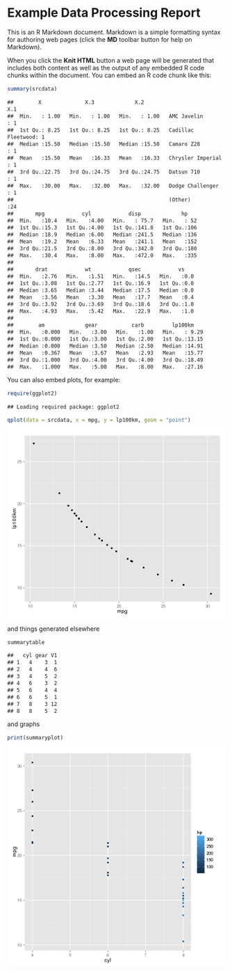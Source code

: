 Example Data Processing Report
========================================================

This is an R Markdown document. Markdown is a simple formatting syntax for authoring web pages (click the **MD** toolbar button for help on Markdown).

When you click the **Knit HTML** button a web page will be generated that includes both content as well as the output of any embedded R code chunks within the document. You can embed an R code chunk like this:


```r
summary(srcdata)
```

```
##        X              X.3             X.2                        X.1    
##  Min.   : 1.00   Min.   : 1.00   Min.   : 1.00   AMC Javelin       : 1  
##  1st Qu.: 8.25   1st Qu.: 8.25   1st Qu.: 8.25   Cadillac Fleetwood: 1  
##  Median :15.50   Median :15.50   Median :15.50   Camaro Z28        : 1  
##  Mean   :15.50   Mean   :16.33   Mean   :16.33   Chrysler Imperial : 1  
##  3rd Qu.:22.75   3rd Qu.:24.75   3rd Qu.:24.75   Datsun 710        : 1  
##  Max.   :30.00   Max.   :32.00   Max.   :32.00   Dodge Challenger  : 1  
##                                                  (Other)           :24  
##       mpg            cyl            disp             hp     
##  Min.   :10.4   Min.   :4.00   Min.   : 75.7   Min.   : 52  
##  1st Qu.:15.3   1st Qu.:4.00   1st Qu.:141.8   1st Qu.:106  
##  Median :18.9   Median :6.00   Median :241.5   Median :136  
##  Mean   :19.2   Mean   :6.33   Mean   :241.1   Mean   :152  
##  3rd Qu.:21.5   3rd Qu.:8.00   3rd Qu.:342.0   3rd Qu.:180  
##  Max.   :30.4   Max.   :8.00   Max.   :472.0   Max.   :335  
##                                                             
##       drat            wt            qsec            vs     
##  Min.   :2.76   Min.   :1.51   Min.   :14.5   Min.   :0.0  
##  1st Qu.:3.08   1st Qu.:2.77   1st Qu.:16.9   1st Qu.:0.0  
##  Median :3.65   Median :3.44   Median :17.5   Median :0.0  
##  Mean   :3.56   Mean   :3.30   Mean   :17.7   Mean   :0.4  
##  3rd Qu.:3.92   3rd Qu.:3.69   3rd Qu.:18.6   3rd Qu.:1.0  
##  Max.   :4.93   Max.   :5.42   Max.   :22.9   Max.   :1.0  
##                                                            
##        am             gear           carb         lp100km     
##  Min.   :0.000   Min.   :3.00   Min.   :1.00   Min.   : 9.29  
##  1st Qu.:0.000   1st Qu.:3.00   1st Qu.:2.00   1st Qu.:13.15  
##  Median :0.000   Median :3.50   Median :2.50   Median :14.91  
##  Mean   :0.367   Mean   :3.67   Mean   :2.93   Mean   :15.77  
##  3rd Qu.:1.000   3rd Qu.:4.00   3rd Qu.:4.00   3rd Qu.:18.49  
##  Max.   :1.000   Max.   :5.00   Max.   :8.00   Max.   :27.16
```


You can also embed plots, for example:


```r
require(ggplot2)
```

```
## Loading required package: ggplot2
```

```r
qplot(data = srcdata, x = mpg, y = lp100km, geom = "point")
```

![plot of chunk unnamed-chunk-2](figure/unnamed-chunk-2.png) 


and things generated elsewhere


```r
summarytable
```

```
##   cyl gear V1
## 1   4    3  1
## 2   4    4  6
## 3   4    5  2
## 4   6    3  2
## 5   6    4  4
## 6   6    5  1
## 7   8    3 12
## 8   8    5  2
```


and graphs


```r
print(summaryplot)
```

![plot of chunk unnamed-chunk-4](figure/unnamed-chunk-4.png) 

